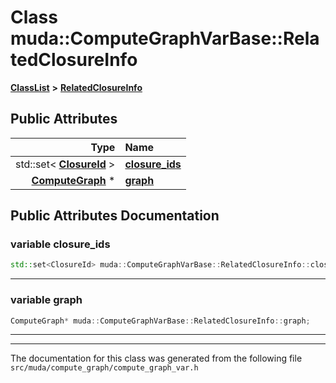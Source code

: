 

# Class muda::ComputeGraphVarBase::RelatedClosureInfo



[**ClassList**](annotated.md) **>** [**RelatedClosureInfo**](classmuda_1_1_compute_graph_var_base_1_1_related_closure_info.md)


























## Public Attributes

| Type | Name |
| ---: | :--- |
|  std::set&lt; [**ClosureId**](classmuda_1_1_closure_id.md) &gt; | [**closure\_ids**](#variable-closure_ids)  <br> |
|  [**ComputeGraph**](classmuda_1_1_compute_graph.md) \* | [**graph**](#variable-graph)  <br> |












































## Public Attributes Documentation




### variable closure\_ids 

```C++
std::set<ClosureId> muda::ComputeGraphVarBase::RelatedClosureInfo::closure_ids;
```




<hr>



### variable graph 

```C++
ComputeGraph* muda::ComputeGraphVarBase::RelatedClosureInfo::graph;
```




<hr>

------------------------------
The documentation for this class was generated from the following file `src/muda/compute_graph/compute_graph_var.h`

